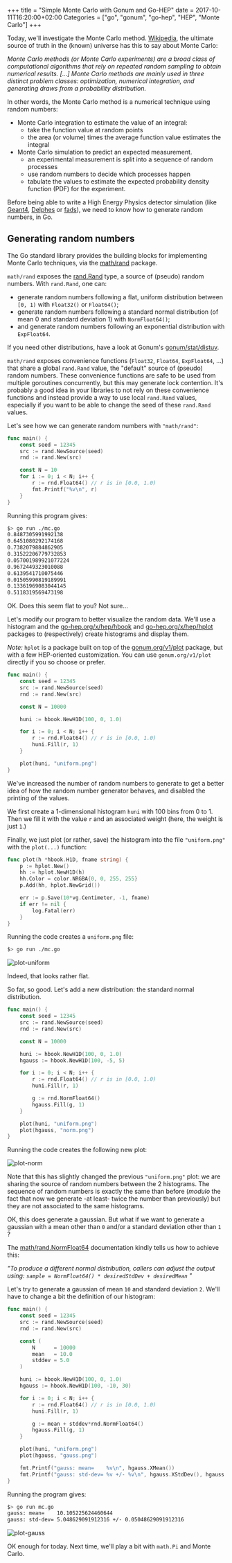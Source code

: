 +++
title = "Simple Monte Carlo with Gonum and Go-HEP"
date = 2017-10-11T16:20:00+02:00
Categories = ["go", "gonum", "go-hep", "HEP", "Monte Carlo"]
+++

Today, we'll investigate the Monte Carlo method.
[Wikipedia](https://en.wikipedia.org/wiki/Monte_Carlo_method), the ultimate source of truth in the (known) universe has this to say about Monte Carlo:

 _Monte Carlo methods (or Monte Carlo experiments) are a broad class of computational algorithms that rely on repeated random sampling to obtain numerical results. [...]_
 _Monte Carlo methods are mainly used in three distinct problem classes: optimization, numerical integration, and generating draws from a probability distribution._

In other words, the Monte Carlo method is a numerical technique using random numbers:

- Monte Carlo integration to estimate the value of an integral:
  - take the function value at random points
  - the area (or volume) times the average function value estimates the integral
- Monte Carlo simulation to predict an expected measurement.
  - an experimental measurement is split into a sequence of random processes
  - use random numbers to decide which processes happen
  - tabulate the values to estimate the expected probability density function (PDF) for the experiment.

Before being able to write a High Energy Physics detector simulation (like [Geant4](http://geant4.cern.ch), [Delphes](https://cp3.irmp.ucl.ac.be/projects/delphes) or [fads](https://go-hep.org/x/hep/fads)), we need to know how to generate random numbers, in Go.

## Generating random numbers

The Go standard library provides the building blocks for implementing Monte Carlo techniques, via the [math/rand](https://godoc.org/math/rand) package.

`math/rand` exposes the [rand.Rand](https://godoc.org/math/rand#Rand) type, a source of (pseudo) random numbers.
With `rand.Rand`, one can:

- generate random numbers following a flat, uniform distribution between `[0, 1)` with `Float32()` or `Float64()`;
- generate random numbers following a standard normal distribution (of mean 0 and standard deviation 1) with `NormFloat64()`;
- and generate random numbers following an exponential distribution with `ExpFloat64`.

If you need other distributions, have a look at Gonum's [gonum/stat/distuv](https://godoc.org/gonum.org/v1/gonum/stat/distuv).

`math/rand` exposes convenience functions (`Float32`, `Float64`, `ExpFloat64`, ...) that share a global `rand.Rand` value, the "default" source of (pseudo) random numbers.
These convenience functions are safe to be used from multiple goroutines concurrently, but this may generate lock contention.
It's probably a good idea in your libraries to not rely on these convenience functions and instead provide a way to use local `rand.Rand` values, especially if you want to be able to change the seed of these `rand.Rand` values.

Let's see how we can generate random numbers with `"math/rand"`:

[embedmd]:# (../../static/code/2017-10-11/mc-0.go go /func main/ /^}/)
```go
func main() {
	const seed = 12345
	src := rand.NewSource(seed)
	rnd := rand.New(src)

	const N = 10
	for i := 0; i < N; i++ {
		r := rnd.Float64() // r is in [0.0, 1.0)
		fmt.Printf("%v\n", r)
	}
}
```

Running this program gives:

```sh
$> go run ./mc.go
0.8487305991992138
0.6451080292174168
0.7382079884862905
0.31522206779732853
0.057001989921077224
0.9672449323010088
0.6139541710075446
0.01505990819189991
0.13361969083044145
0.5118319569473198
```

OK. Does this seem flat to you?
Not sure...

Let's modify our program to better visualize the random data.
We'll use a histogram and the [go-hep.org/x/hep/hbook](https://go-hep.org/x/hep/hbook) and [go-hep.org/x/hep/hplot](https://go-hep.org/x/hep/hplot) packages to (respectively) create histograms and display them.

_Note:_ `hplot` is a package built on top of the [gonum.org/v1/plot](https://godoc.org/gonum.org/v1/plot) package, but with a few HEP-oriented customization.
You can use `gonum.org/v1/plot` directly if you so choose or prefer.

[embedmd]:# (../../static/code/2017-10-11/mc-1.go go /func main/ /^}/)
```go
func main() {
	const seed = 12345
	src := rand.NewSource(seed)
	rnd := rand.New(src)

	const N = 10000

	huni := hbook.NewH1D(100, 0, 1.0)

	for i := 0; i < N; i++ {
		r := rnd.Float64() // r is in [0.0, 1.0)
		huni.Fill(r, 1)
	}

	plot(huni, "uniform.png")
}
```

We've increased the number of random numbers to generate to get a better idea of how the random number generator behaves, and disabled the printing of the values.

We first create a 1-dimensional histogram `huni` with 100 bins from 0 to 1.
Then we fill it with the value `r` and an associated weight (here, the weight is just `1`.)

Finally, we just plot (or rather, save) the histogram into the file `"uniform.png"` with the `plot(...)` function:

[embedmd]:# (../../static/code/2017-10-11/mc-1.go go /func plot/ /^}/)
```go
func plot(h *hbook.H1D, fname string) {
	p := hplot.New()
	hh := hplot.NewH1D(h)
	hh.Color = color.NRGBA{0, 0, 255, 255}
	p.Add(hh, hplot.NewGrid())

	err := p.Save(10*vg.Centimeter, -1, fname)
	if err != nil {
		log.Fatal(err)
	}
}
```

Running the code creates a `uniform.png` file:

```sh
$> go run ./mc.go
```

![plot-uniform](/code/2017-10-11/uniform.png)

Indeed, that looks rather flat.

So far, so good.
Let's add a new distribution: the standard normal distribution.

[embedmd]:# (../../static/code/2017-10-11/mc-2.go go /func main/ /^}/)
```go
func main() {
	const seed = 12345
	src := rand.NewSource(seed)
	rnd := rand.New(src)

	const N = 10000

	huni := hbook.NewH1D(100, 0, 1.0)
	hgauss := hbook.NewH1D(100, -5, 5)

	for i := 0; i < N; i++ {
		r := rnd.Float64() // r is in [0.0, 1.0)
		huni.Fill(r, 1)

		g := rnd.NormFloat64()
		hgauss.Fill(g, 1)
	}

	plot(huni, "uniform.png")
	plot(hgauss, "norm.png")
}
```

Running the code creates the following new plot:

![plot-norm](/code/2017-10-11/norm.png)

Note that this has slightly changed the previous `"uniform.png"` plot: we are sharing the source of random numbers between the 2 histograms.
The sequence of random numbers is exactly the same than before (_modulo_ the fact that now we generate -at least- twice the number than previously) but they are not associated to the same histograms.

OK, this does generate a gaussian.
But what if we want to generate a gaussian with a mean other than `0` and/or a standard deviation other than `1` ?

The [math/rand.NormFloat64](https://godoc.org/math/rand#NormFloat64) documentation kindly tells us how to achieve this:

 _"To produce a different normal distribution, callers can adjust the output using:
  `sample = NormFloat64() * desiredStdDev + desiredMean`
  "_

Let's try to generate a gaussian of mean `10` and standard deviation `2`.
We'll have to change a bit the definition of our histogram:

[embedmd]:# (../../static/code/2017-10-11/mc-3.go go /func main/ /^}/)
```go
func main() {
	const seed = 12345
	src := rand.NewSource(seed)
	rnd := rand.New(src)

	const (
		N      = 10000
		mean   = 10.0
		stddev = 5.0
	)

	huni := hbook.NewH1D(100, 0, 1.0)
	hgauss := hbook.NewH1D(100, -10, 30)

	for i := 0; i < N; i++ {
		r := rnd.Float64() // r is in [0.0, 1.0)
		huni.Fill(r, 1)

		g := mean + stddev*rnd.NormFloat64()
		hgauss.Fill(g, 1)
	}

	plot(huni, "uniform.png")
	plot(hgauss, "gauss.png")

	fmt.Printf("gauss: mean=    %v\n", hgauss.XMean())
	fmt.Printf("gauss: std-dev= %v +/- %v\n", hgauss.XStdDev(), hgauss.XStdErr())
}
```

Running the program gives:

```sh
$> go run mc.go
gauss: mean=    10.105225624460644
gauss: std-dev= 5.048629091912316 +/- 0.05048629091912316
```

![plot-gauss](/code/2017-10-11/gauss.png)

OK enough for today.
Next time, we'll play a bit with `math.Pi` and Monte Carlo.
